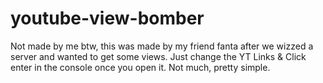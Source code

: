# youtube-view-bomber
Not made by me btw, this was made by my friend fanta after we wizzed a server and wanted to get some views. Just change the YT Links &amp; Click enter in the console once you open it. Not much, pretty simple.
